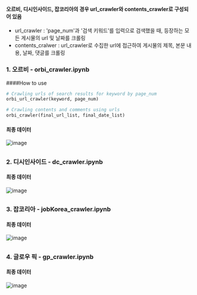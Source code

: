 #### 오르비, 디시인사이드, 잡코리아의 경우 url_crawler와 contents_crawler로 구성되어 있음 
- url_crawler : 'page_num'과 '검색 키워드'를 입력으로 검색했을 때, 등장하는 모든 게시물의 url 및 날짜를 크롤링
- contents_cralwer : url_crawler로 수집한 url에 접근하여 게시물의 제목, 본문 내용, 날짜, 댓글를 크롤링 



### 1. 오르비 - orbi_crawler.ipynb
####How to use 

```python
# Crawling urls of search results for keyword by page_num
orbi_url_crawler(keyword, page_num)

# Crawling contents and comments using urls
orbi_crawler(final_url_list, final_date_list)
```

#### 최종 데이터
![image](https://user-images.githubusercontent.com/60679596/156315551-c4d2e713-361d-4028-9ba2-6ccd68fa0373.png)



##
### 2. 디시인사이드 - dc_crawler.ipynb


#### 최종 데이터 
![image](https://user-images.githubusercontent.com/60679596/156315810-aec870ad-4116-4a48-a0e9-d78a260f2b3a.png)


##
### 3. 잡코리아 - jobKorea_crawler.ipynb


#### 최종 데이터 
![image](https://user-images.githubusercontent.com/60679596/156315966-948d9a92-cb0a-4cb5-b715-165722d17fea.png)

##
### 4. 글로우 픽 - gp_crawler.ipynb

#### 최종 데이터 
![image](https://user-images.githubusercontent.com/60679596/156319114-523d0c46-60f6-4384-8df9-de55cbff7c34.png)
